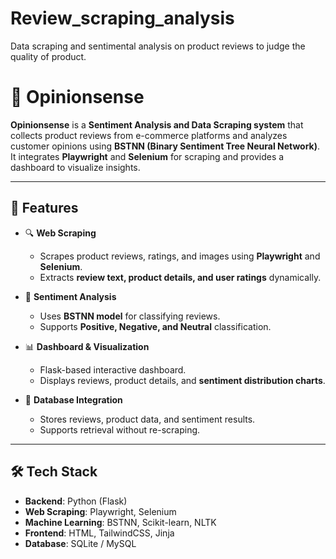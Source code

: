 # Review_scraping_analysis
Data scraping and sentimental analysis on product reviews to judge the quality of product.


# 🧠 Opinionsense

**Opinionsense** is a **Sentiment Analysis and Data Scraping system** that collects product reviews from e-commerce platforms and analyzes customer opinions using **BSTNN (Binary Sentiment Tree Neural Network)**. It integrates **Playwright** and **Selenium** for scraping and provides a dashboard to visualize insights.

---

## 🚀 Features

- 🔍 **Web Scraping**
  - Scrapes product reviews, ratings, and images using **Playwright** and **Selenium**.
  - Extracts **review text, product details, and user ratings** dynamically.

- 🧠 **Sentiment Analysis**
  - Uses **BSTNN model** for classifying reviews.
  - Supports **Positive, Negative, and Neutral** classification.

- 📊 **Dashboard & Visualization**
  - Flask-based interactive dashboard.
  - Displays reviews, product details, and **sentiment distribution charts**.

- 💾 **Database Integration**
  - Stores reviews, product data, and sentiment results.
  - Supports retrieval without re-scraping.

---

## 🛠️ Tech Stack

- **Backend**: Python (Flask)
- **Web Scraping**: Playwright, Selenium
- **Machine Learning**: BSTNN, Scikit-learn, NLTK
- **Frontend**: HTML, TailwindCSS, Jinja
- **Database**: SQLite / MySQL



